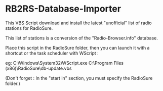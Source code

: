 # RB2RS-Database-Importer
This VBS Script download and install the latest "unofficial" list of radio stations for RadioSure.

This list of stations is a conversion of the "Radio-Browser.info" database.

Place this script in the RadioSure folder, then you can launch it with a shortcut or the task scheduler with WScript :

eg: C:\Windows\System32\WScript.exe C:\Program Files (x86)\RadioSure\db-update.vbs

(Don't forget : In the "start in" section, you must specify the RadioSure folder.)
